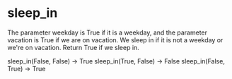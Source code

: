 # sleep_in

The parameter weekday is True if it is a weekday, and the parameter vacation is True if we are on vacation. We sleep in if it is not a weekday or we're on vacation. Return True if we sleep in.


sleep_in(False, False) → True
sleep_in(True, False) → False
sleep_in(False, True) → True
